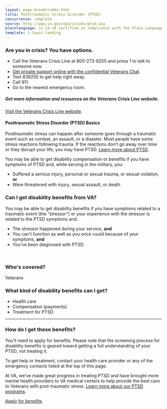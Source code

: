 ```yaml
---
layout: page-breadcrumbs.html
title: Posttraumatic Stress Disorder (PTSD)
concurrence: complete
source: http://www.va.gov/opa/issues/ptsd.asp
plainlanguage: 11-14-16 certified in compliance with the Plain Language Act
template: 1-topic-landing
---
```


### Are you in crisis? You have options.

-	Call the Veterans Crisis Line at 800-273-8255 and press 1 to talk to someone now.
-	[Get private support online with the confidential Veterans Chat](https://www.veteranscrisisline.net/ChatTermsOfService.aspx?account=Veterans%20Chat/).
-	Text 838255 to get help right away.
-	Call 911.
-	Go to the nearest emergency room.

##### Get more information and resources on the Veterans Crisis Line website.

[Visit the Veterans Crisis Line website](https://www.veteranscrisisline.net/Default.aspx).


#### Posttraumatic Stress Disorder (PTSD) Basics

Posttraumatic stress can happen after someone goes through a traumatic event such as combat, an assault, or a disaster. Most people have some stress reactions following trauma. If the reactions don’t go away over time or they disrupt your life, you may have PTSD. [Learn more about PTSD](http://www.ptsd.va.gov/public/index.asp).

You may be able to get disability compensation or benefits if you have symptoms of PTSD and, while serving in the military, you: 
- Suffered a serious injury, personal or sexual trauma, or sexual violation, **or** 
- Were threatened with injury, sexual assault, or death.


<div class="call-out" markdown="1">

### Can I get disability benefits from VA?

You may be able to get disability benefits if you have symptoms related to a traumatic event (the “stressor”) or your experience with the stressor is related to the PTSD symptoms and:
-	The stressor happened during your service, **and**
-	You can’t function as well as you once could because of your symptoms, **and**
-	You've been diagnosed with PTSD

<br>

### Who's covered?

Veterans
</div>

### What kind of disability benefits can I get?

-	Health care
- Compensation (payments)
-	Treatment for PTSD

--------

### How do I get these benefits?

You’ll need to apply for benefits. Please note that the screening process for disability benefits is geared toward getting a full understanding of your PTSD, not treating it.

To get help or treatment, contact your health care provider or any of the emergency contacts listed at the top of this page. 

At VA, we’ve made great progress in treating PTSD and have brought more mental health providers to VA medical centers to help provide the best care to Veterans with post-traumatic stress. [Learn more about our PTSD programs]( http://www.mentalhealth.va.gov/PTSD.asp).

[Apply for benefits](/disability-benefits/apply-for-benefits/).
